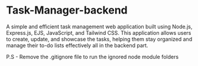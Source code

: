 # Task-Manager-backend

A simple and efficient task management web application built using Node.js, Express.js, EJS, JavaScript, and Tailwind CSS. This application allows users to create, update, and showcase the tasks, helping them stay organized and manage their to-do lists effectively all in the backend part.

P.S - Remove the .gitignore file to run the ignored node module folders

